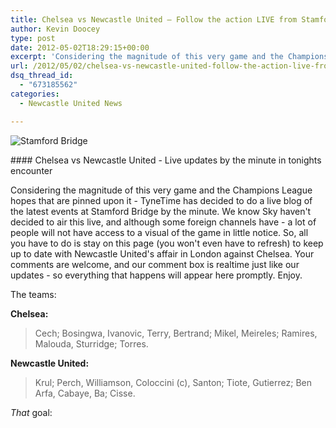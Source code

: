 ```yaml
---
title: Chelsea vs Newcastle United – Follow the action LIVE from Stamford Bridge
author: Kevin Doocey
type: post
date: 2012-05-02T18:29:15+00:00
excerpt: 'Considering the magnitude of this very game and the Champions League hopes that are pinned upon it - TyneTime has decided to do a live blog of the latest events at Stamford Bridge..'
url: /2012/05/02/chelsea-vs-newcastle-united-follow-the-action-live-from-stamford-bridge/
dsq_thread_id:
  - "673185562"
categories:
  - Newcastle United News

---
```

![Stamford Bridge](https://www.tynetime.com/wp-content/uploads/2012/05/Stamford-Bridge-Chelsea.jpg "Stamford-Bridge-Chelsea")

#### Chelsea vs Newcastle United - Live updates by the minute in tonights encounter

Considering the magnitude of this very game and the Champions League hopes that are pinned upon it - TyneTime has decided to do a live blog of the latest events at Stamford Bridge by the minute. We know Sky haven't decided to air this live, and although some foreign channels have - a lot of people will not have access to a visual of the game in little notice. So, all you have to do is stay on this page (you won't even have to refresh) to keep up to date with Newcastle United's affair  in London against Chelsea. Your comments are welcome, and our comment box is realtime just like our updates - so everything that happens will appear here promptly. Enjoy.

The teams:

**Chelsea:**

> Cech; Bosingwa, Ivanovic, Terry, Bertrand; Mikel, Meireles; Ramires, Malouda, Sturridge; Torres.

**Newcastle United:**

> Krul; Perch, Williamson, Coloccini (c), Santon; Tiote, Gutierrez; Ben Arfa, Cabaye, Ba; Cisse.

_That_ goal:
